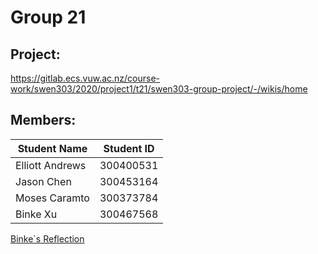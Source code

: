 # Group 21
## Project:
https://gitlab.ecs.vuw.ac.nz/course-work/swen303/2020/project1/t21/swen303-group-project/-/wikis/home

## Members:

| Student Name | Student ID |
| ------ | ------ |
| Elliott Andrews | 300400531 |
| Jason Chen | 300453164 | 
| Moses Caramto | 300373784 |
| Binke Xu | 300467568 | 

[Binke`s Reflection](https://gitlab.ecs.vuw.ac.nz/course-work/swen303/2020/project1/t21/swen303-group-project/-/blob/master/Reflection-Binke%20Xu)